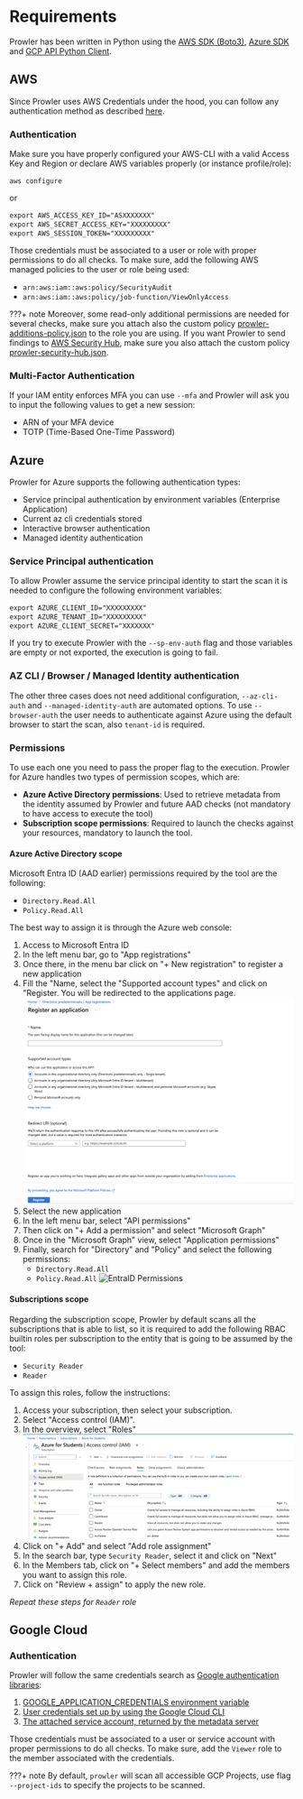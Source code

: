 # Requirements

Prowler has been written in Python using the [AWS SDK (Boto3)](https://boto3.amazonaws.com/v1/documentation/api/latest/index.html#), [Azure SDK](https://azure.github.io/azure-sdk-for-python/) and [GCP API Python Client](https://github.com/googleapis/google-api-python-client/).
## AWS

Since Prowler uses AWS Credentials under the hood, you can follow any authentication method as described [here](https://docs.aws.amazon.com/cli/latest/userguide/cli-configure-quickstart.html#cli-configure-quickstart-precedence).

### Authentication

Make sure you have properly configured your AWS-CLI with a valid Access Key and Region or declare AWS variables properly (or instance profile/role):

```console
aws configure
```

or

```console
export AWS_ACCESS_KEY_ID="ASXXXXXXX"
export AWS_SECRET_ACCESS_KEY="XXXXXXXXX"
export AWS_SESSION_TOKEN="XXXXXXXXX"
```

Those credentials must be associated to a user or role with proper permissions to do all checks. To make sure, add the following AWS managed policies to the user or role being used:

  - `arn:aws:iam::aws:policy/SecurityAudit`
  - `arn:aws:iam::aws:policy/job-function/ViewOnlyAccess`

???+ note
    Moreover, some read-only additional permissions are needed for several checks, make sure you attach also the custom policy [prowler-additions-policy.json](https://github.com/prowler-cloud/prowler/blob/master/permissions/prowler-additions-policy.json) to the role you are using. If you want Prowler to send findings to [AWS Security Hub](https://aws.amazon.com/security-hub), make sure you also attach the custom policy [prowler-security-hub.json](https://github.com/prowler-cloud/prowler/blob/master/permissions/prowler-security-hub.json).

### Multi-Factor Authentication

If your IAM entity enforces MFA you can use `--mfa` and Prowler will ask you to input the following values to get a new session:

- ARN of your MFA device
- TOTP (Time-Based One-Time Password)

## Azure

Prowler for Azure supports the following authentication types:

- Service principal authentication by environment variables (Enterprise Application)
- Current az cli credentials stored
- Interactive browser authentication
- Managed identity authentication

### Service Principal authentication

To allow Prowler assume the service principal identity to start the scan it is needed to configure the following environment variables:

```console
export AZURE_CLIENT_ID="XXXXXXXXX"
export AZURE_TENANT_ID="XXXXXXXXX"
export AZURE_CLIENT_SECRET="XXXXXXX"
```

If you try to execute Prowler with the `--sp-env-auth` flag and those variables are empty or not exported, the execution is going to fail.
### AZ CLI / Browser / Managed Identity authentication

The other three cases does not need additional configuration, `--az-cli-auth` and `--managed-identity-auth` are automated options. To use `--browser-auth`  the user needs to authenticate against Azure using the default browser to start the scan, also `tenant-id` is required.

### Permissions

To use each one you need to pass the proper flag to the execution. Prowler for Azure handles two types of permission scopes, which are:

- **Azure Active Directory permissions**: Used to retrieve metadata from the identity assumed by Prowler and future AAD checks (not mandatory to have access to execute the tool)
- **Subscription scope permissions**: Required to launch the checks against your resources, mandatory to launch the tool.


#### Azure Active Directory scope

Microsoft Entra ID (AAD earlier) permissions required by the tool are the following:

- `Directory.Read.All`
- `Policy.Read.All`

The best way to assign it is through the Azure web console:

1. Access to Microsoft Entra ID
2. In the left menu bar, go to "App registrations"
3. Once there, in the menu bar click on "+ New registration" to register a new application
4. Fill the "Name, select the "Supported account types" and click on "Register. You will be redirected to the applications page.
  ![Register an Application page](../img/register-application.png)
4. Select the new application
5. In the left menu bar, select "API permissions"
6. Then click on "+ Add a permission" and select "Microsoft Graph"
7. Once in the "Microsoft Graph" view, select "Application permissions"
8. Finally, search for "Directory" and "Policy" and select the following permissions:
    - `Directory.Read.All`
    - `Policy.Read.All`
    ![EntraID Permissions](../img/AAD-permissions.png)


#### Subscriptions scope

Regarding the subscription scope, Prowler by default scans all the subscriptions that is able to list, so it is required to add the following RBAC builtin roles per subscription to the entity that is going to be assumed by the tool:

- `Security Reader`
- `Reader`

To assign this roles, follow the instructions:

1. Access your subscription, then select your subscription.
2. Select "Access control (IAM)".
3. In the overview, select "Roles"
  ![IAM Page](../img/page-IAM.png)
4. Click on "+ Add" and select "Add role assignment"
5. In the search bar, type `Security Reader`, select it and click on "Next"
6. In the Members tab, click on "+ Select members" and add the members you want to assign this role.
7. Click on "Review + assign" to apply the new role.

*Repeat these steps for `Reader` role*

## Google Cloud

### Authentication

Prowler will follow the same credentials search as [Google authentication libraries](https://cloud.google.com/docs/authentication/application-default-credentials#search_order):

1. [GOOGLE_APPLICATION_CREDENTIALS environment variable](https://cloud.google.com/docs/authentication/application-default-credentials#GAC)
2. [User credentials set up by using the Google Cloud CLI](https://cloud.google.com/docs/authentication/application-default-credentials#personal)
3. [The attached service account, returned by the metadata server](https://cloud.google.com/docs/authentication/application-default-credentials#attached-sa)

Those credentials must be associated to a user or service account with proper permissions to do all checks. To make sure, add the `Viewer` role to the member associated with the credentials.

???+ note
    By default, `prowler` will scan all accessible GCP Projects, use flag `--project-ids` to specify the projects to be scanned.
